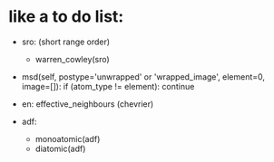 # like a to do list:

* sro: (short range order)
    * warren_cowley(sro)

* msd(self, postype='unwrapped' or 'wrapped_image', element=0, image=[]):
    if (atom_type != element): continue

* en:
    effective_neighbours (chevrier)

* adf:
    * monoatomic(adf)
    * diatomic(adf)
